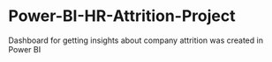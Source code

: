 # Power-BI-HR-Attrition-Project
Dashboard for getting insights about company attrition was created in Power BI
